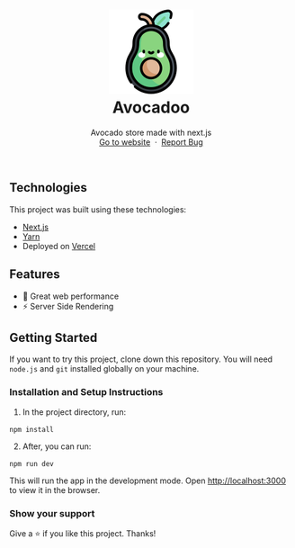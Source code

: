 <h1 align="center">
  <div align="center">
    <img alt="Avocado logo" src="./public/fav.png" height="150px" width="auto"/>
  </div>
  Avocadoo
</h1>
<p align="center">
    Avocado store made with next.js
    <br />
    <a href="https://avocadoo.vercel.app">Go to website</a>&nbsp;
    ·
    &nbsp;<a href="https://github.com/devenapuros/Avocadoo">Report Bug</a>
  </p>
<br/>

## Technologies 

This project was built using these technologies:

* [Next.js](https://nextjs.org/)
* [Yarn](https://yarnpkg.com/)
* Deployed on [Vercel](https://vercel.com/)

## Features

* 🚀 Great web performance
* ⚡ Server Side Rendering


## Getting Started

If you want to try this project, clone down this repository. You will need `node.js` and `git` installed globally on your machine.

### Installation and Setup Instructions

1. In the project directory, run:

 ```
 npm install
 ```

2. After, you can run:

```
npm run dev
```

This will run the app in the development mode.
Open [http://localhost:3000](http://localhost:3000) to view it in the browser.

### Show your support

Give a ⭐ if you like this project. Thanks!
